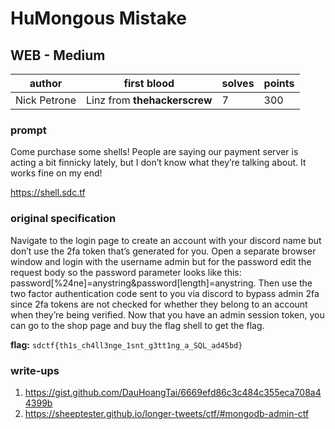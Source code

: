 # HuMongous Mistake
## WEB - Medium
| author | first blood                  | solves | points |
| --- |------------------------------| -- | --- |
| Nick Petrone | Linz from **thehackerscrew** | 7 | 300 |
### prompt
Come purchase some shells! People are saying our payment server is acting a bit finnicky lately, but I don’t know what they’re talking about. It works fine on my end!

https://shell.sdc.tf

### original specification
Navigate to the login page to create an account with your discord name but don’t use the 2fa token that’s generated for you. Open a separate browser window and login with the username admin but for the password edit the request body so the password parameter looks like this: password[%24ne]=anystring&password[length]=anystring. Then use the two factor authentication code sent to you via discord to bypass admin 2fa since 2fa tokens are not checked for whether they belong to an account when they’re being verified. Now that you have an admin session token, you can go to the shop page and buy the flag shell to get the flag.

**flag:** `sdctf{th1s_ch4ll3nge_1snt_g3tt1ng_a_SQL_ad45bd}`

### write-ups
1. https://gist.github.com/DauHoangTai/6669efd86c3c484c355eca708a44399b
2. https://sheeptester.github.io/longer-tweets/ctf/#mongodb-admin-ctf